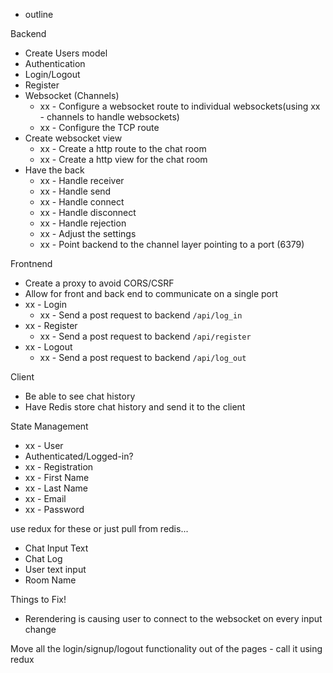 - outline

Backend

- Create Users model
- Authentication
- Login/Logout
- Register
- Websocket (Channels)
  - xx - Configure a websocket route to individual websockets(using xx - channels to handle websockets)
  - xx - Configure the TCP route
- Create websocket view
  - xx - Create a http route to the chat room
  - xx - Create a http view for the chat room
- Have the back
  - xx - Handle receiver
  - xx - Handle send
  - xx - Handle connect
  - xx - Handle disconnect
  - xx - Handle rejection
  - xx - Adjust the settings
  - xx - Point backend to the channel layer pointing to a port (6379)

Frontnend

- Create a proxy to avoid CORS/CSRF
- Allow for front and back end to communicate on a single port
- xx - Login
  - xx - Send a post request to backend `/api/log_in`
- xx - Register
  - xx - Send a post request to backend `/api/register`
- xx - Logout
  - xx - Send a post request to backend `/api/log_out`

Client

- Be able to see chat history
- Have Redis store chat history and send it to the client

State Management

- xx - User
- Authenticated/Logged-in?
- xx - Registration
- xx - First Name
- xx - Last Name
- xx - Email
- xx - Password

use redux for these or just pull from redis...

- Chat Input Text
- Chat Log
- User text input
- Room Name

Things to Fix!

- Rerendering is causing user to connect to the websocket on every input change

Move all the login/signup/logout functionality out of the pages - call it using redux

